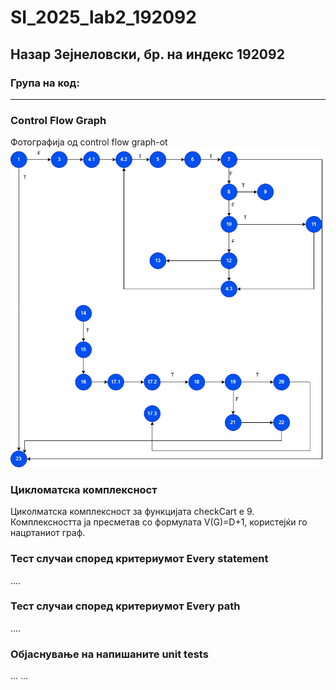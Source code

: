 # SI_2025_lab2_192092
## Назар Зејнеловски, бр. на индекс 192092
### Група на код:
---

### Control Flow Graph
Фотографија од control flow graph-ot
![Control Flow Graph за функцијата checkCart](SI_2025_lab2_192092_CFG.png)
### Цикломатска комплексност
Циколматска комплексност за функцијата checkCart е 9. Комплексността ја пресметав со формулата V(G)=D+1, користејќи го нацртаниот граф.

### Тест случаи според критериумот Every statement
....

### Тест случаи според критериумот Every path
....

### Објаснување на напишаните unit tests
... ...
